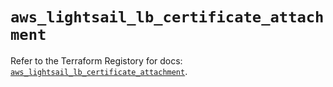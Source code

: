 # `aws_lightsail_lb_certificate_attachment`

Refer to the Terraform Registory for docs: [`aws_lightsail_lb_certificate_attachment`](https://www.terraform.io/docs/providers/aws/r/lightsail_lb_certificate_attachment).
